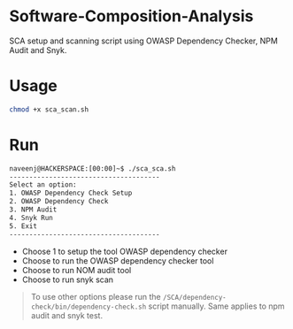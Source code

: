 # Software-Composition-Analysis
SCA setup and scanning script using OWASP Dependency Checker, NPM Audit and Snyk.

# Usage

```sh
chmod +x sca_scan.sh
```
# Run

```bash
naveenj@HACKERSPACE:[00:00]~$ ./sca_sca.sh
--------------------------------------
Select an option:
1. OWASP Dependency Check Setup
2. OWASP Dependency Check
3. NPM Audit
4. Snyk Run
5. Exit
--------------------------------------
```

* Choose 1 to setup the tool OWASP dependency checker
* Choose to run the OWASP dependency checker tool
* Choose to run NOM audit tool
* Choose to run snyk scan

> To use other options please run the `/SCA/dependency-check/bin/dependency-check.sh` script manually.
> Same applies to npm audit and snyk test.
